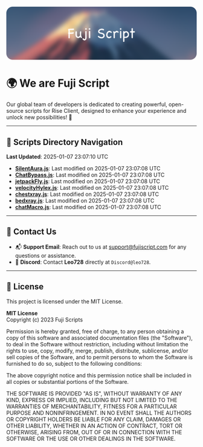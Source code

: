 ![Banner](.github/b.webp)

# 🌍 **We are Fuji Script**

Our global team of developers is dedicated to creating powerful, open-source scripts for Rise Client, designed to enhance your experience and unlock new possibilities! 🌟

---
<!-- SCRIPTS_NAVIGATION_START -->
## 📂 **Scripts Directory Navigation**

**Last Updated**: 2025-01-07 23:07:10 UTC

- **[SilentAura.js](scripts/SilentAura.js)**: Last modified on 2025-01-07 23:07:08 UTC
- **[ChatBypass.js](scripts/ChatBypass.js)**: Last modified on 2025-01-07 23:07:08 UTC
- **[jetpackFly.js](scripts/jetpackFly.js)**: Last modified on 2025-01-07 23:07:08 UTC
- **[velocityHylex.js](scripts/velocityHylex.js)**: Last modified on 2025-01-07 23:07:08 UTC
- **[chestxray.js](scripts/chestxray.js)**: Last modified on 2025-01-07 23:07:08 UTC
- **[bedxray.js](scripts/bedxray.js)**: Last modified on 2025-01-07 23:07:08 UTC
- **[chatMacro.js](scripts/chatMacro.js)**: Last modified on 2025-01-07 23:07:08 UTC

<!-- SCRIPTS_NAVIGATION_END -->

---

## 💬 **Contact Us**  
- 📬 **Support Email**: Reach out to us at [support@fujiscript.com](mailto:support@fujiscript.com) for any questions or assistance.  
- 💬 **Discord**: Contact **Leo728** directly at `Discord@leo728`.

---

## 📜 **License**

This project is licensed under the MIT License.  

**MIT License**  
Copyright (c) 2023 Fuji Scripts  

Permission is hereby granted, free of charge, to any person obtaining a copy of this software and associated documentation files (the "Software"), to deal in the Software without restriction, including without limitation the rights to use, copy, modify, merge, publish, distribute, sublicense, and/or sell copies of the Software, and to permit persons to whom the Software is furnished to do so, subject to the following conditions:  

The above copyright notice and this permission notice shall be included in all copies or substantial portions of the Software.  

THE SOFTWARE IS PROVIDED "AS IS", WITHOUT WARRANTY OF ANY KIND, EXPRESS OR IMPLIED, INCLUDING BUT NOT LIMITED TO THE WARRANTIES OF MERCHANTABILITY, FITNESS FOR A PARTICULAR PURPOSE AND NONINFRINGEMENT. IN NO EVENT SHALL THE AUTHORS OR COPYRIGHT HOLDERS BE LIABLE FOR ANY CLAIM, DAMAGES OR OTHER LIABILITY, WHETHER IN AN ACTION OF CONTRACT, TORT OR OTHERWISE, ARISING FROM, OUT OF OR IN CONNECTION WITH THE SOFTWARE OR THE USE OR OTHER DEALINGS IN THE SOFTWARE.  
